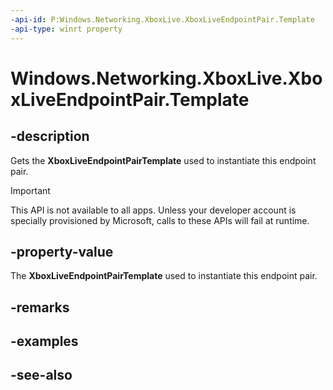 ```yaml
---
-api-id: P:Windows.Networking.XboxLive.XboxLiveEndpointPair.Template
-api-type: winrt property
---
```


<!-- Property syntax
public Windows.Networking.XboxLive.XboxLiveEndpointPairTemplate Template { get; }
-->

# Windows.Networking.XboxLive.XboxLiveEndpointPair.Template

## -description

Gets the **XboxLiveEndpointPairTemplate** used to instantiate this endpoint pair.

> [!IMPORTANT]
> This API is not available to all apps. Unless your developer account is specially provisioned by Microsoft, calls to these APIs will fail at runtime.

## -property-value

The **XboxLiveEndpointPairTemplate** used to instantiate this endpoint pair.

## -remarks

## -examples

## -see-also
